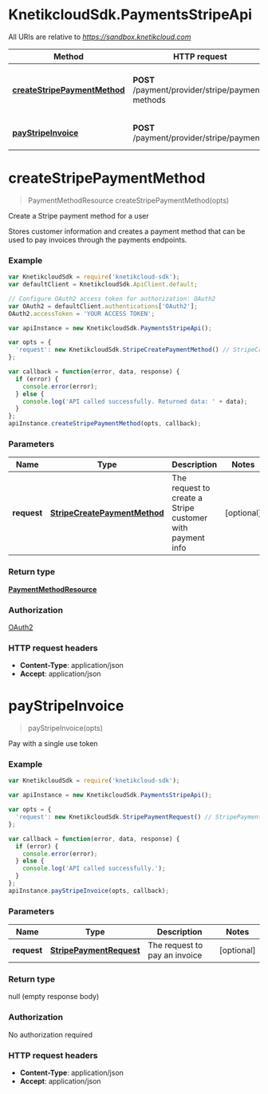 # KnetikcloudSdk.PaymentsStripeApi

All URIs are relative to *https://sandbox.knetikcloud.com*

Method | HTTP request | Description
------------- | ------------- | -------------
[**createStripePaymentMethod**](PaymentsStripeApi.md#createStripePaymentMethod) | **POST** /payment/provider/stripe/payment-methods | Create a Stripe payment method for a user
[**payStripeInvoice**](PaymentsStripeApi.md#payStripeInvoice) | **POST** /payment/provider/stripe/payments | Pay with a single use token


<a name="createStripePaymentMethod"></a>
# **createStripePaymentMethod**
> PaymentMethodResource createStripePaymentMethod(opts)

Create a Stripe payment method for a user

Stores customer information and creates a payment method that can be used to pay invoices through the payments endpoints.

### Example
```javascript
var KnetikcloudSdk = require('knetikcloud-sdk');
var defaultClient = KnetikcloudSdk.ApiClient.default;

// Configure OAuth2 access token for authorization: OAuth2
var OAuth2 = defaultClient.authentications['OAuth2'];
OAuth2.accessToken = 'YOUR ACCESS TOKEN';

var apiInstance = new KnetikcloudSdk.PaymentsStripeApi();

var opts = { 
  'request': new KnetikcloudSdk.StripeCreatePaymentMethod() // StripeCreatePaymentMethod | The request to create a Stripe customer with payment info
};

var callback = function(error, data, response) {
  if (error) {
    console.error(error);
  } else {
    console.log('API called successfully. Returned data: ' + data);
  }
};
apiInstance.createStripePaymentMethod(opts, callback);
```

### Parameters

Name | Type | Description  | Notes
------------- | ------------- | ------------- | -------------
 **request** | [**StripeCreatePaymentMethod**](StripeCreatePaymentMethod.md)| The request to create a Stripe customer with payment info | [optional] 

### Return type

[**PaymentMethodResource**](PaymentMethodResource.md)

### Authorization

[OAuth2](../README.md#OAuth2)

### HTTP request headers

 - **Content-Type**: application/json
 - **Accept**: application/json

<a name="payStripeInvoice"></a>
# **payStripeInvoice**
> payStripeInvoice(opts)

Pay with a single use token

### Example
```javascript
var KnetikcloudSdk = require('knetikcloud-sdk');

var apiInstance = new KnetikcloudSdk.PaymentsStripeApi();

var opts = { 
  'request': new KnetikcloudSdk.StripePaymentRequest() // StripePaymentRequest | The request to pay an invoice
};

var callback = function(error, data, response) {
  if (error) {
    console.error(error);
  } else {
    console.log('API called successfully.');
  }
};
apiInstance.payStripeInvoice(opts, callback);
```

### Parameters

Name | Type | Description  | Notes
------------- | ------------- | ------------- | -------------
 **request** | [**StripePaymentRequest**](StripePaymentRequest.md)| The request to pay an invoice | [optional] 

### Return type

null (empty response body)

### Authorization

No authorization required

### HTTP request headers

 - **Content-Type**: application/json
 - **Accept**: application/json

